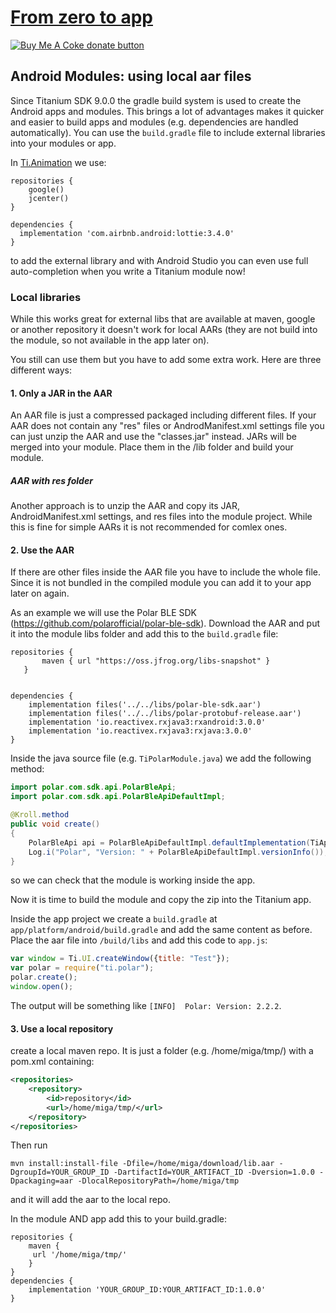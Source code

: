 # [From zero to app](https://github.com/m1ga/from_zero_to_app)

<span class="badge-buymeacoffee"><a href="https://www.buymeacoffee.com/miga" title="donate"><img src="https://img.shields.io/badge/buy%20me%20a%20coke-donate-orange.svg" alt="Buy Me A Coke donate button" /></a></span>

## Android Modules: using local aar files

Since Titanium SDK 9.0.0 the gradle build system is used to create the Android apps and modules.
This brings a lot of advantages makes it quicker and easier to build apps and modules (e.g. dependencies are handled automatically). You can use the `build.gradle` file to include external libraries into your modules or app.

In <a href="https://github.com/m1ga/ti.animation">Ti.Animation</a> we use:

```
repositories {
	google()
	jcenter()
}

dependencies {
  implementation 'com.airbnb.android:lottie:3.4.0'
}
```
to add the external library and with Android Studio you can even use full auto-completion when you write a Titanium module now!


### Local libraries

While this works great for external libs that are available at maven, google or another repository it doesn't work for local AARs (they are not build into the module, so not available in the app later on).

You still can use them but you have to add some extra work. Here are three different ways:

#### 1. Only a JAR in the AAR

An AAR file is just a compressed packaged including different files. If your AAR does not contain any "res" files or AndrodManifest.xml settings file you can just unzip the AAR and use the "classes.jar" instead. JARs will be merged into your module. Place them in the /lib folder and build your module.

##### AAR with res folder
Another approach is to unzip the AAR and copy its JAR, AndroidManifest.xml settings, and res files into the module project. While this is fine for simple AARs it is not recommended for comlex ones.

#### 2. Use the AAR

If there are other files inside the AAR file you have to include the whole file. Since it is not bundled in the compiled module you can add it to your app later on again.

As an example we will use the Polar BLE SDK (https://github.com/polarofficial/polar-ble-sdk). Download the AAR and put it into the module libs folder and add this to the `build.gradle` file:

```
repositories {
       maven { url "https://oss.jfrog.org/libs-snapshot" }
   }


dependencies {
    implementation files('../../libs/polar-ble-sdk.aar')
    implementation files('../../libs/polar-protobuf-release.aar')
    implementation 'io.reactivex.rxjava3:rxandroid:3.0.0'
    implementation 'io.reactivex.rxjava3:rxjava:3.0.0'
}
```

Inside the java source file (e.g. `TiPolarModule.java`) we add the following method:

```java
import polar.com.sdk.api.PolarBleApi;
import polar.com.sdk.api.PolarBleApiDefaultImpl;

@Kroll.method
public void create()
{
	PolarBleApi api = PolarBleApiDefaultImpl.defaultImplementation(TiApplication.getAppCurrentActivity(), PolarBleApi.FEATURE_HR);
	Log.i("Polar", "Version: " + PolarBleApiDefaultImpl.versionInfo());
}
```
so we can check that the module is working inside the app.

Now it is time to build the module and copy the zip into the Titanium app.


Inside the app project we create a `build.gradle` at `app/platform/android/build.gradle` and add the same content as before.
Place the aar file into `/build/libs` and add this code to `app.js`:

```javascript
var window = Ti.UI.createWindow({title: "Test"});
var polar = require("ti.polar");
polar.create();
window.open();
```

The output will be something like `[INFO]  Polar: Version: 2.2.2`.

#### 3. Use a local repository

create a local maven repo. It is just a folder (e.g. /home/miga/tmp/) with a pom.xml containing:
```xml
<repositories>
    <repository>
        <id>repository</id>
        <url>/home/miga/tmp/</url>
    </repository>
</repositories>
```

Then run

```
mvn install:install-file -Dfile=/home/miga/download/lib.aar -DgroupId=YOUR_GROUP_ID -DartifactId=YOUR_ARTIFACT_ID -Dversion=1.0.0 -Dpackaging=aar -DlocalRepositoryPath=/home/miga/tmp
```

and it will add the aar to the local repo.

In the module AND app add this to your build.gradle:
```
repositories {
    maven {
     url '/home/miga/tmp/'
    }
}
dependencies {
    implementation 'YOUR_GROUP_ID:YOUR_ARTIFACT_ID:1.0.0'
}
```
